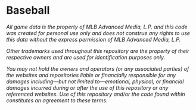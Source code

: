 # Baseball


 


*All game data is the property of MLB Advanced Media, L.P. and this code was created for personal use only and does not construe any rights to use this data without the express permission of MLB Advanced Media, L.P.*

*Other trademarks used throughout this repository are the property of their respective owners and are used for identification purposes only.*

*You may not hold the owners and operators (or any associated parties) of the <eat-sleep-code /> websites and repositories liable or financially responsible for any damages including—but not limited to—emotional, physical, or financial damages incurred during or after the use of this repository or any referenced websites. Use of this repository and/or the code found within constitutes an agreement to these terms.*

